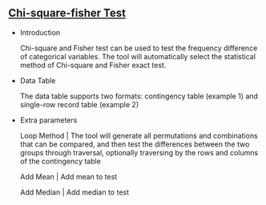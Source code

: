 ## [Chi-square-fisher Test](/basic/chi-square-fisher)

- Introduction

   Chi-square and Fisher test can be used to test the frequency difference of categorical variables. The tool will automatically select the statistical method of Chi-square and Fisher exact test.

- Data Table

   The data table supports two formats: contingency table (example 1) and single-row record table (example 2)

- Extra parameters

   Loop Method | The tool will generate all permutations and combinations that can be compared, and then test the differences between the two groups through traversal, optionally traversing by the rows and columns of the contingency table

   Add Mean | Add mean to test

   Add Median | Add median to test
